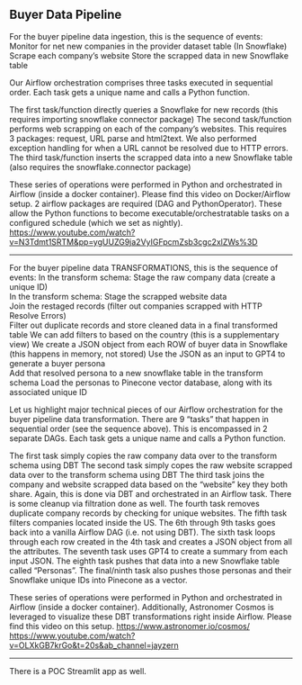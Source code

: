 ## Buyer Data Pipeline 

For the buyer pipeline data ingestion, this is the sequence of events: 
Monitor for net new companies in the provider dataset table (In Snowflake) 
Scrape each company’s website 
Store the scrapped data in new Snowflake table  

Our Airflow orchestration comprises three tasks executed in sequential order. Each task gets a unique name and calls a Python function. 

The first task/function directly queries a Snowflake for new records (this requires importing snowflake connector package) 
The second task/function performs web scrapping on each of the company’s websites. This requires 3 packages: request, URL parse and html2text. We also performed exception handling for when a URL cannot be resolved due to HTTP errors. 
The third task/function inserts the scrapped data into a new Snowflake table (also requires the snowflake.connector package) 

These series of operations were performed in Python and orchestrated in Airflow (inside a docker container). Please find this video on Docker/Airflow setup. 2 airflow packages are required (DAG and PythonOperator). These allow the Python functions to become executable/orchestratable tasks on a configured schedule (which we set as nightly).
https://www.youtube.com/watch?v=N3Tdmt1SRTM&pp=ygUUZG9ja2VyIGFpcmZsb3cgc2xlZWs%3D

-----

For the buyer pipeline data TRANSFORMATIONS, this is the sequence of events:
In the transform schema: Stage the raw company data (create a unique ID)  
In the transform schema: Stage the scrapped website data  
Join the restaged records (filter out companies scrapped with HTTP Resolve Errors)  
Filter out duplicate records and store cleaned data in a final transformed table 
We can add filters to based on the country (this is a supplementary view) 
We create a JSON object from each ROW of buyer data in Snowflake (this happens in memory, not stored) 
Use the JSON as an input to GPT4 to generate a buyer persona  
Add that resolved persona to a new snowflake table in the transform schema 
Load the personas to Pinecone vector database, along with its associated unique ID

Let us highlight major technical pieces of our Airflow orchestration for the buyer pipeline data transformation. There are 9 “tasks” that happen in sequential order (see the sequence above). This is encompassed in 2 separate DAGs. Each task gets a unique name and calls a Python function. 

The first task simply copies the raw company data over to the transform schema using DBT 
The second task simply copes the raw website scrapped data over to the transform schema using DBT 
The third task joins the company and website scrapped data based on the “website” key they both share. Again, this is done via DBT and orchestrated in an Airflow task. There is some cleanup via filtration done as well. 
The fourth task removes duplicate company records by checking for unique websites. 
The fifth task filters companies located inside the US. 
The 6th through 9th tasks goes back into a vanilla Airflow DAG (i.e. not using DBT). 
The sixth task loops through each row created in the 4th task and creates a JSON object from all the attributes. 
The seventh task uses GPT4 to create a summary from each input JSON. 
The eighth task pushes that data into a new Snowflake table called “Personas”. 
The final/ninth task also pushes those personas and their Snowflake unique IDs into Pinecone as a vector.

These series of operations were performed in Python and orchestrated in Airflow (inside a docker container). Additionally, Astronomer Cosmos is leveraged to visualize these DBT transformations right inside Airflow. Please find this video on this setup.
https://www.astronomer.io/cosmos/
https://www.youtube.com/watch?v=OLXkGB7krGo&t=20s&ab_channel=jayzern

---

There is a POC Streamlit app as well.